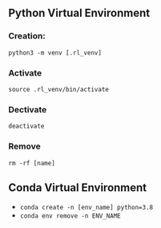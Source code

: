 
## Python Virtual Environment
### Creation:
`python3 -m venv [.rl_venv]`

### Activate
`source .rl_venv/bin/activate`

### Dectivate
`deactivate`

### Remove
`rm -rf [name]`

## Conda Virtual Environment
- `conda create -n [env_name] python=3.8`
- `conda env remove -n ENV_NAME`

